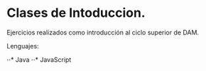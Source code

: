 # Clases de Intoduccion.

Ejercicios realizados como introducción al ciclo superior de DAM.

Lenguajes:

⋅⋅* Java
⋅⋅* JavaScript
